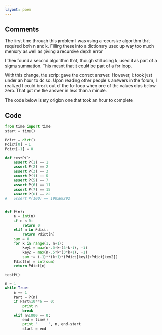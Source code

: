 ```yaml
---
layout: poem
---
```


## Comments

The first time through this problem I was using a recursive algorithm that
required both n and k. Filling these into a dictionary used up way too much
memory as well as giving a recursive depth error.

I then found a second algorithm that, though still using k, used it as part of
a sigma summation. This meant that it could be part of a for loop.

With this change, the script gave the correct answer. However, it took just
under an hour to do so. Upon reading other people's answers in the forum, I
realized I could break out of the for loop when one of the values dips below
zero. That got me the answer in less than a minute.

The code below is my origion one that took an hour to complete.

## Code

```python
from time import time
start = time()

Pdict = dict()
Pdict[0] = 1
Pdict[-1] = 0

def testP():
	assert P(1) == 1
	assert P(2) == 2
	assert P(3) == 3
	assert P(4) == 5
	assert P(5) == 7
	assert P(6) == 11
	assert P(7) == 15
	assert P(8) == 22
#	assert P(100) == 190569292
	

def P(n):
	n = int(n)
	if n < 0:
		return 0
	elif n in Pdict:
		return Pdict[n]
	sum = 0
	for k in range(1, n+1):
		key1 = max(n-.5*k*(3*k-1), -1)
		key2 = max(n-.5*k*(3*k+1), -1)
		sum += (-1)**(k+1)*(Pdict[key1]+Pdict[key2])
	Pdict[n] = int(sum)
	return Pdict[n]

testP()

n = 1
while True:
	n += 1
	Part = P(n)
	if Part%10**6 == 0:
		print n
		break
	elif n%1000 == 0:
		end = time()
		print '		', n, end-start
		start = end
```

